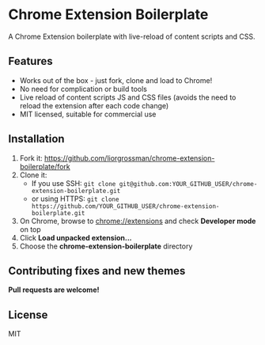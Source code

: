 # Chrome Extension Boilerplate
A Chrome Extension boilerplate with live-reload of content scripts and CSS.

## Features
* Works out of the box - just fork, clone and load to Chrome!
* No need for complication or build tools
* Live reload of content scripts JS and CSS files (avoids the need to reload the extension after each code change)
* MIT licensed, suitable for commercial use

## Installation
1. Fork it: https://github.com/liorgrossman/chrome-extension-boilerplate/fork
1. Clone it:
	* If you use SSH: `git clone git@github.com:YOUR_GITHUB_USER/chrome-extension-boilerplate.git`
 	* or using HTTPS: `git clone https://github.com/YOUR_GITHUB_USER/chrome-extension-boilerplate.git`
1. On Chrome, browse to [chrome://extensions](chrome://extensions) and check **Developer mode** on top
1. Click **Load unpacked extension...**
1. Choose the **chrome-extension-boilerplate** directory

## Contributing fixes and new themes
**Pull requests are welcome!**

##  License
MIT



